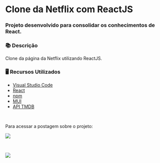 # Clone da Netflix com ReactJS

### Projeto desenvolvido para consolidar os conhecimentos de React.

### 📚  Descrição

Clone da página da Netflix utilizando ReactJS.

### 🖥️  Recursos Utilizados

- [Visual Studio Code](https://code.visualstudio.com/download)
- [React](https://pt-br.reactjs.org/)
- [npm](https://www.npmjs.com/)
- [MUI](https://mui.com/pt/)
- [API TMDB](https://www.themoviedb.org/documentation/api)

&nbsp;

Para acessar a postagem sobre o projeto:

<a href="https://www.linkedin.com/embed/feed/update/urn:li:ugcPost:6848041460642676736" target="_blank">
        <img src="https://i.ibb.co/5xq7VyX/image.png">
</a>

&nbsp;


<a href="https://www.linkedin.com/in/claudia-nogueira-dos-anjos-b71726215/" target="_blank">
        <img src="https://img.shields.io/badge/claudiaanjos-%230077B5.svg?&style=for-the-badge&logo=linkedin&logoColor=white&link=mailto:https://www.linkedin.com/in/claudia-nogueira-dos-anjos-093407180/">
</a>
